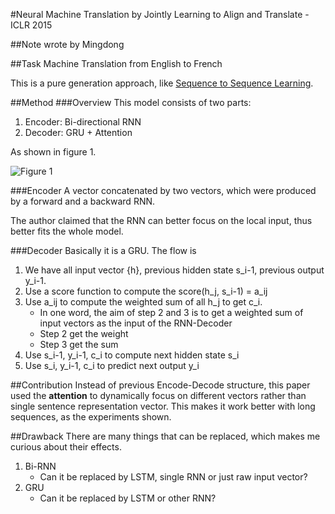 #Neural Machine Translation by Jointly Learning to Align and Translate - ICLR 2015

##Note wrote by Mingdong

##Task
Machine Translation from English to French

This is a pure generation approach, like [Sequence to Sequence Learning](https://github.com/KevinWangTHU/rnn_papers/blob/master/Sequence%20to%20Sequence%20Learning%20with%20Neural%20Networks/Sequence%20to%20Sequence%20Learning%20with%20Neural%20Networks.md).


##Method
###Overview
This model consists of two parts:

1. Encoder: Bi-directional RNN
2. Decoder: GRU + Attention

As shown in figure 1.

![Figure 1](https://github.com/KevinWangTHU/rnn_papers/raw/master/Neural%20Machine%20Translation%20by%20Jointly%20Learning%20to%20Align%20and%20Translate/fig1.png)

###Encoder
A vector concatenated by two vectors, which were produced by a forward and a backward RNN.

The author claimed that the RNN can better focus on the local input, thus better fits the whole model.

###Decoder
Basically it is a GRU. The flow is 

1. We have all input vector \{h\}, previous hidden state s\_i-1, previous output y\_i-1.
2. Use a score function to compute the score(h\_j, s\_i-1) = a\_ij
3. Use a\_ij to compute the weighted sum of all h\_j to get c\_i.
    * In one word, the aim of step 2 and 3 is to get a weighted sum of input vectors as the input of the RNN-Decoder
    * Step 2 get the weight
    * Step 3 get the sum
4. Use s\_i-1, y\_i-1, c\_i to compute next hidden state s\_i
5. Use s\_i, y\_i-1, c\_i to predict next output y\_i







##Contribution
Instead of previous Encode-Decode structure, this paper used the **attention** to dynamically focus on different vectors rather than single sentence representation vector. This makes it work better with long sequences, as the experiments shown.


##Drawback
There are many things that can be replaced, which makes me curious about their effects.

1. Bi-RNN
	  * Can it be replaced by LSTM, single RNN or just raw input vector?
2. GRU
	  * Can it be replaced by LSTM or other RNN?